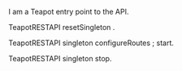 I am a Teapot entry point to the API.

TeapotRESTAPI  resetSingleton .

TeapotRESTAPI singleton 
   configureRoutes ;
   start.

TeapotRESTAPI singleton stop.